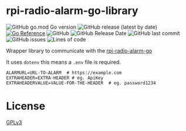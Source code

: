 # rpi-radio-alarm-go-library

![GitHub go.mod Go version](https://img.shields.io/github/go-mod/go-version/bb4L/rpi-radio-alarm-go-library)
![GitHub release (latest by date)](https://img.shields.io/github/v/release/bb4l/rpi-radio-alarm-go-library)
[![Go Reference](https://pkg.go.dev/badge/github.com/bb4L/rpi-radio-alarm-go-library.svg)](https://pkg.go.dev/github.com/bb4L/rpi-radio-alarm-go-library)
![GitHub](https://img.shields.io/github/license/bb4l/rpi-radio-alarm-go-library)
![GitHub Release Date](https://img.shields.io/github/release-date/bb4l/rpi-radio-alarm-go-library)
![GitHub last commit](https://img.shields.io/github/last-commit/bb4l/rpi-radio-alarm-go-library)
![GitHub issues](https://img.shields.io/github/issues-raw/bb4l/rpi-radio-alarm-go-library)
![Lines of code](https://img.shields.io/tokei/lines/github/bb4l/rpi-radio-alarm-go-library)

Wrapper library to communicate with the [rpi-radio-alarm-go](https://github.com/bb4L/rpi-radio-alarm-go)

It uses `dotenv` this means a `.env` file is required.

```
ALARMURL=URL-TO-ALARM  # https://example.com
EXTRAHEADER=EXTRA-HEADER # eg. ApiKey
EXTRAHEADERVALUE=VALUE-FOR-THE-HEADER  # eg. password1234
```

# License
[GPLv3](LICENSE)
